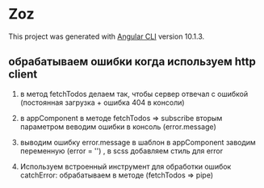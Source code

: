# Zoz

This project was generated with [Angular CLI](https://github.com/angular/angular-cli) version 10.1.3.

## обрабатываем ошибки когда используем http client

1. в метод fetchTodos делаем так, чтобы сервер отвечал с ошибкой (постоянная загрузка + ошибка 404 в консоли)

2. в appComponent в методе fetchTodos => subscribe вторым параметром веводим ошибки в консоль (error.message)

3. выводим ошибку error.message в шаблон в appComponent заводим переменную (error = '') , в scss добавляем стиль для error

4. Используем встроенный инструмент для обработки ошибок catchError:
   обрабатываем в методе (fetchTodos => pipe)
